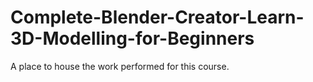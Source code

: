 # Complete-Blender-Creator-Learn-3D-Modelling-for-Beginners
 A place to house the work performed for this course.
